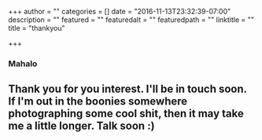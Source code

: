 +++
author = ""
categories = []
date = "2016-11-13T23:32:39-07:00"
description = ""
featured = ""
featuredalt = ""
featuredpath = ""
linktitle = ""
title = "thankyou"

+++

<article>
    <section class="section">
        <div class="background-media" data-0-top-bottom="background-position: 50% 50px" data-start="background-position: 50% -31px" style="background-image: url(/img/twiztedmyrtle/world-map.jpg); background-repeat:no-repeat; background-size:cover; background-attachment:cover; background-position: 50% 0%;">
        </div>
        <div class="background-overlay" style="background-color: rgba(86,180,151,0.2);"></div>
        <div class="container">
            <div class="row">
                <div class="col-md-2 text-center"></div>
                <div class="col-md-8 text-center">
                    <h1 class="element-top-120 element-bottom-120 text-light os-animation big" data-os-animation="fadeIn" data-os-animation-delay="0s">
              Mahalo</h1>
                </div>
                <div class="col-md-2"></div>
            </div>
        </div>
    </section>
    <section class="contact-form">
        <div class="row">
            <div class="col-md-12">
                <h2>Thank you for you interest. I'll be in touch soon. If I'm out in the boonies somewhere photographing some cool shit, then it may take me a little longer. Talk soon :)
            </div>
        </div>
    </section>
    <section class="section">
        <div class="background-overlay" style="background-color: rgba(255,255,255,0);"></div>
        <div class="container">
            <div class="row">
                <div class="col-md-12 text-center">
                    <div class="row">
                        <div class="col-md-6 col-md-offset-3 text-left small-screen-center os-animation" data-os-animation="fadeInLeft" data-os-animation-delay="0.3s">
                            <div class="divider-wrapper">
                                <div class="visible-xs element-height-60"></div>
                                <div class="visible-sm element-height-60"></div>
                                <div class="visible-md element-height-60"></div>
                                <div class="visible-lg element-height-60"></div>
                            </div>
                        </div>
                    </div>
                </div>
            </div>
        </div>
    </section>
</article>

